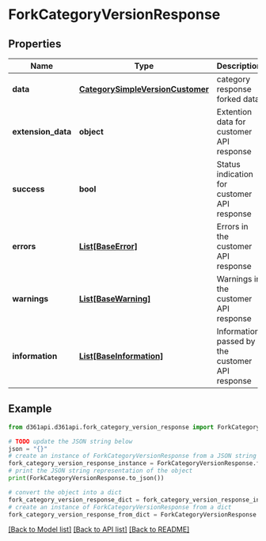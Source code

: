 # ForkCategoryVersionResponse


## Properties

Name | Type | Description | Notes
------------ | ------------- | ------------- | -------------
**data** | [**CategorySimpleVersionCustomer**](CategorySimpleVersionCustomer.md) | category response forked data | [optional] 
**extension_data** | **object** | Extention data for customer API response | [optional] 
**success** | **bool** | Status indication for customer API response | [optional] 
**errors** | [**List[BaseError]**](BaseError.md) | Errors in the customer API response | [optional] 
**warnings** | [**List[BaseWarning]**](BaseWarning.md) | Warnings in the customer API response | [optional] 
**information** | [**List[BaseInformation]**](BaseInformation.md) | Information passed by the customer API response | [optional] 

## Example

```python
from d361api.d361api.fork_category_version_response import ForkCategoryVersionResponse

# TODO update the JSON string below
json = "{}"
# create an instance of ForkCategoryVersionResponse from a JSON string
fork_category_version_response_instance = ForkCategoryVersionResponse.from_json(json)
# print the JSON string representation of the object
print(ForkCategoryVersionResponse.to_json())

# convert the object into a dict
fork_category_version_response_dict = fork_category_version_response_instance.to_dict()
# create an instance of ForkCategoryVersionResponse from a dict
fork_category_version_response_from_dict = ForkCategoryVersionResponse.from_dict(fork_category_version_response_dict)
```
[[Back to Model list]](../README.md#documentation-for-models) [[Back to API list]](../README.md#documentation-for-api-endpoints) [[Back to README]](../README.md)



